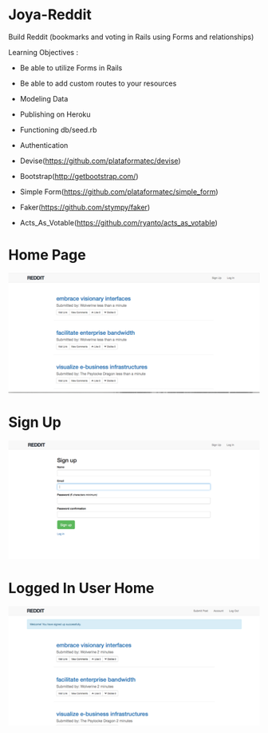 Joya-Reddit
==
Build Reddit (bookmarks and voting in Rails using Forms and relationships)

Learning Objectives :

* Be able to utilize Forms in Rails

* Be able to add custom routes to your resources

* Modeling Data

* Publishing on Heroku

* Functioning db/seed.rb

* Authentication

* Devise(https://github.com/plataformatec/devise)

* Bootstrap(http://getbootstrap.com/)

* Simple Form(https://github.com/plataformatec/simple_form)

* Faker(https://github.com/stympy/faker)

* Acts_As_Votable(https://github.com/ryanto/acts_as_votable)

Home Page
==
![img](app/assets/images/home-page.png)

Sign Up
==
![img](app/assets/images/sign-up.png)

Logged In User Home
==
![img](app/assets/images/logged-in-user.png)
